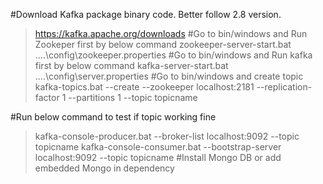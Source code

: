 #Download Kafka package binary code. Better follow 2.8 version.
>https://kafka.apache.org/downloads
#Go to bin/windows and Run Zookeper first by below command
>zookeeper-server-start.bat ..\..\config\zookeeper.properties
#Go to bin/windows and Run kafka first by below command
>kafka-server-start.bat ..\..\config\server.properties
#Go to bin/windows and create topic 
>kafka-topics.bat --create --zookeeper localhost:2181 --replication-factor 1 --partitions 1 --topic topicname

#Run below command to test if topic working fine

>kafka-console-producer.bat --broker-list localhost:9092 --topic topicname
>kafka-console-consumer.bat --bootstrap-server localhost:9092 --topic topicname
#Install Mongo DB or add embedded Mongo in dependency

